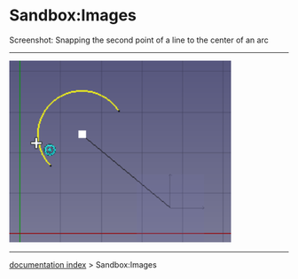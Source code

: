 # Sandbox:Images
Screenshot: Snapping the second point of a line to the center of an arc           
  --------------------------------------------------------------------------------- --
  <img alt="" src=images/Draft_Snap_Center_example.png  style="width:400px;">

---
[documentation index](../README.md) > Sandbox:Images
